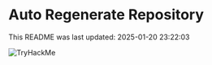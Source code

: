 # Auto Regenerate Repository

This README was last updated: 2025-01-20 23:22:03

 ![TryHackMe](https://tryhackme.com/badge/533634)